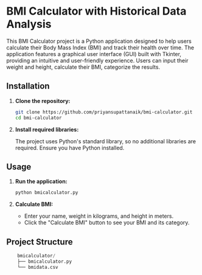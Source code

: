 # BMI Calculator with Historical Data Analysis

This BMI Calculator project is a Python application designed to help users calculate their Body Mass Index (BMI) and track their health over time. The application features a graphical user interface (GUI) built with Tkinter, providing an intuitive and user-friendly experience. Users can input their weight and height, calculate their BMI, categorize the results.

## Installation

1. **Clone the repository:**

    ```bash
    git clone https://github.com/priyansupattanaik/bmi-calculator.git
    cd bmi-calculator
    ```

2. **Install required libraries:**

    The project uses Python's standard library, so no additional libraries are required. Ensure you have Python installed.

## Usage

1. **Run the application:**

    ```bash
    python bmicalculator.py
    ```

2. **Calculate BMI:**
    - Enter your name, weight in kilograms, and height in meters.
    - Click the "Calculate BMI" button to see your BMI and its category.

## Project Structure

```python
    bmicalculator/
    ├── bmicalculator.py
    └── bmidata.csv
```
